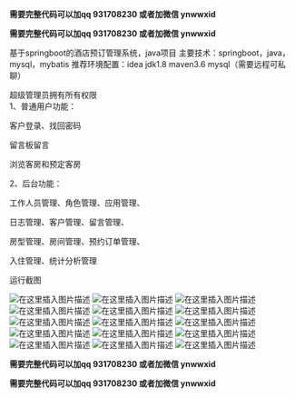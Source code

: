 **需要完整代码可以加qq  931708230 或者加微信  ynwwxid**

**需要完整代码可以加qq  931708230 或者加微信  ynwwxid**

基于springboot的酒店预订管理系统，java项目
主要技术：springboot，java，mysql，mybatis
推荐环境配置：idea jdk1.8 maven3.6 mysql（需要远程可私聊）

 超级管理员拥有所有权限  
1、普通用户功能：

客户登录、找回密码

留言板留言

浏览客房和预定客房

2、后台功能：

工作人员管理、角色管理、应用管理、

日志管理、客户管理、留言管理、

房型管理、房间管理、预约订单管理、

入住管理、统计分析管理

运行截图

![在这里插入图片描述](https://img-blog.csdnimg.cn/5e0913e0b099443dbd4b92ddc4491ef2.png#pic_center)
![在这里插入图片描述](https://img-blog.csdnimg.cn/16060b3283434e6d82361cc8e9603682.png#pic_center)
![在这里插入图片描述](https://img-blog.csdnimg.cn/1448e24bf6374f5d87ef1f3e70b9c1b7.png#pic_center)
![在这里插入图片描述](https://img-blog.csdnimg.cn/ccb30b9af7a84205988c694ddfbc9d59.png#pic_center)
![在这里插入图片描述](https://img-blog.csdnimg.cn/3308891784da4b5e883ad9d107e77d32.png#pic_center)
![在这里插入图片描述](https://img-blog.csdnimg.cn/6811c904296049868c7d4538d8472d78.png#pic_center)
![在这里插入图片描述](https://img-blog.csdnimg.cn/e6cbdf8c7d5c45b8b683bef972de3799.png#pic_center)
![在这里插入图片描述](https://img-blog.csdnimg.cn/1552004dfb1c42269a8f1f3f9f20335d.png#pic_center)
![在这里插入图片描述](https://img-blog.csdnimg.cn/7cf78bd7b471411b8e9abc8ea464e33d.png#pic_center)
![在这里插入图片描述](https://img-blog.csdnimg.cn/e2e4c9a74de0465681cc51aa1be307a3.png#pic_center)
![在这里插入图片描述](https://img-blog.csdnimg.cn/7e32d0d49fe142c6b5149f2856c462f5.png#pic_center)
![在这里插入图片描述](https://img-blog.csdnimg.cn/2ed6bb3d6d4d43d8b4ac963bcdda7d82.png#pic_center)
![在这里插入图片描述](https://img-blog.csdnimg.cn/7f23d0fafa6b4508bb5a8a71d7c4c0f4.png#pic_center)
![在这里插入图片描述](https://img-blog.csdnimg.cn/9541909a265a4307b48ba893fed7db23.png#pic_center)
![在这里插入图片描述](https://img-blog.csdnimg.cn/1bef352e41bc4332a55a1d549678b670.png#pic_center)

**需要完整代码可以加qq  931708230 或者加微信  ynwwxid**

**需要完整代码可以加qq  931708230 或者加微信  ynwwxid**
